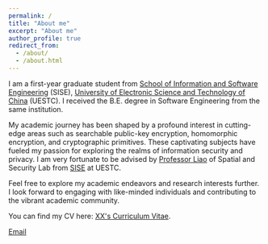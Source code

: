 ```yaml
---
permalink: /
title: "About me"
excerpt: "About me"
author_profile: true
redirect_from: 
  - /about/
  - /about.html
---
```


I am a first-year graduate student from [School of Information and Software Engineering](https://sise.uestc.edu.cn/) (SISE), [University of Electronic Science and Technology of China](https://www.uestc.edu.cn/) (UESTC). I received the B.E. degree in Software Engineering from the same institution.

My academic journey has been shaped by a profound interest in cutting-edge areas such as searchable public-key encryption, homomorphic encryption, and cryptographic primitives. These captivating subjects have fueled my passion for exploring the realms of information security and privacy. I am very fortunate to be advised by [Professor Liao](https://sise.uestc.edu.cn/info/1036/5672.htm) of Spatial and Security Lab from [SISE](https://sise.uestc.edu.cn/) at UESTC.

Feel free to explore my academic endeavors and research interests further. I look forward to engaging with like-minded individuals and contributing to the vibrant academic community.

You can find my CV here: [XX's Curriculum Vitae](../assets/Curriculum_Vitae.pdf).

[Email](shuhanzeng@gmail.com) 

